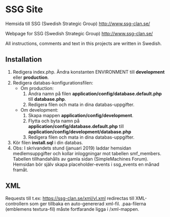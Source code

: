 # SSG Site
Hemsida till SSG (Swedish Strategic Group) http://www.ssg-clan.se/

Webpage for SSG (Swedish Strategic Group) http://www.ssg-clan.se/

All instructions, comments and text in this projects are written in Swedish.

## Installation
1. Redigera index.php. Ändra konstanten ENVIRONMENT till **development** eller **production**.
2. Redigera databas-konfigurationsfilen:
   - Om production:
     1. Ändra namn på filen **application/config/database.default.php** till **database.php**.
     2. Redigera filen och mata in dina databas-uppgifter.
   - Om development:
     1. Skapa mappen **application/config/development**.
	 2. Flytta och byta namn på **application/config/database.default.php** till **application/config/development/database.php**
	 3. Redigera filen och mata in dina databas-uppgifter.
3. Kör filen **install.sql** i din databas.
4. Obs: I skrivandets stund (januari 2019) laddar hemsidan medlemsuppgifter och kollar inloggningar mot tabellen smf_members. Tabellen tillhandahålls av gamla sidan (SimpleMachines Forum). Hemsidan bör själv skapa placeholder-events i ssg_events en månad framåt.

## XML
Requests till t.ex: https://ssg-clan.se/xml/vl.xml redirectas till XML-controllern som ger tillbaka en auto-genererad xml-fil.
.paa-filerna (emblemens textura-fil) måste fortfarande ligga i /xml-mappen.